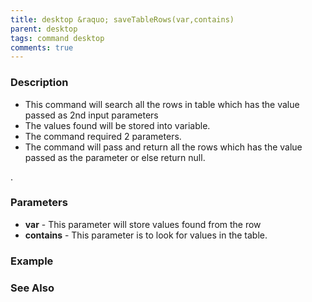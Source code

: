 ```yaml
---
title: desktop &raquo; saveTableRows(var,contains)
parent: desktop
tags: command desktop
comments: true
---
```


### Description

- This command will search all the rows in table which has the value passed as 2nd input parameters 
- The values found  will be stored into variable.
- The command required 2 parameters.
- The command will pass and return all the rows which has the value passed as the parameter or else return null.  
      
    

.

### Parameters

- **var** - This parameter will store values found from the row
- **contains** - This parameter is to look for values in the table.

### Example

### See Also
